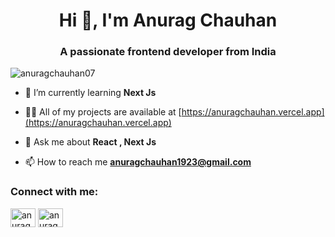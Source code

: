 <h1 align="center">Hi 👋, I'm Anurag Chauhan</h1>
<h3 align="center">A passionate frontend developer from India</h3>


<p align="left"> <img src="https://komarev.com/ghpvc/?username=anuragchauhan07&label=Profile%20views&color=0e75b6&style=flat" alt="anuragchauhan07" /> </p>


- 🌱 I’m currently learning **Next Js**

- 👨‍💻 All of my projects are available at [https://anuragchauhan.vercel.app](https://anuragchauhan.vercel.app)

- 💬 Ask me about **React , Next Js**

- 📫 How to reach me **anuragchauhan1923@gmail.com**

<h3 align="left">Connect with me:</h3>
<p align="left">
<a href="https://linkedin.com/in/anuragchauhan07" target="blank"><img align="center" src="https://raw.githubusercontent.com/rahuldkjain/github-profile-readme-generator/master/src/images/icons/Social/linked-in-alt.svg" alt="anuragchauhan07" height="30" width="40" /></a>
<a href="https://instagram.com/anurag_._chauhan" target="blank"><img align="center" src="https://raw.githubusercontent.com/rahuldkjain/github-profile-readme-generator/master/src/images/icons/Social/instagram.svg" alt="anurag_._chauhan" height="30" width="40" /></a>
</p>





